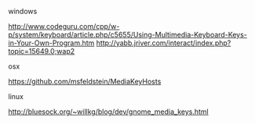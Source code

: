 windows

http://www.codeguru.com/cpp/w-p/system/keyboard/article.php/c5655/Using-Multimedia-Keyboard-Keys-in-Your-Own-Program.htm
http://yabb.jriver.com/interact/index.php?topic=15649.0;wap2

osx

https://github.com/msfeldstein/MediaKeyHosts

linux

http://bluesock.org/~willkg/blog/dev/gnome_media_keys.html
